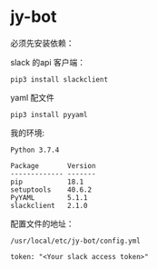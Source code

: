 # jy-bot

必须先安装依赖：

slack 的api 客户端：

```
pip3 install slackclient
```

yaml 配文件
```
pip3 install pyyaml 
```

我的环境:

```
Python 3.7.4

Package       Version
------------- -------
pip           18.1
setuptools    40.6.2
PyYAML        5.1.1
slackclient   2.1.0

```


配置文件的地址：

```
/usr/local/etc/jy-bot/config.yml
```


```
token: "<Your slack access token>"
```

